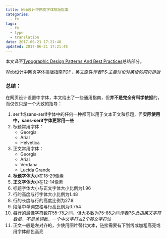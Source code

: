 ```yaml
---
title: Web设计中网页字体排版指南
categories:
  - fe
tags:
  - fe
  - type
  - translation
date: 2017-06-21 17:21:48
updated: 2017-06-21 17:21:48
---
```


本文译至[Typographic Design Patterns And Best Practices](https://www.smashingmagazine.com/2009/08/typographic-design-survey-best-practices-from-the-best-blogs/)总结部分。

[Web设计中网页字体排版指南PDF，英文原件](./web-type-guidlines.pdf)*译者PS:主要讨论对英语的网页排版*


### 总结：

在网页设计设置中字体，本文给出了一些通用指南，但**并不是完全有科学依据**的，而仅仅只是一个大致的指导：

 1. serif或sans-serif字体中的任何一种都可以用于文本正文和标题，但**实际使用中，sans-serif字体更常用一些**
 2. 标题常用字体：
    - Georgia
    - Arial
    - Helvetica
3. 正文常用字体：
    - Georgia
    - Arial
    - Verdana
    - Lucida Grande
4. **标题字体大小**在18-29像素
5. **正文字体大小**在12-14像素
6. 标题字体大小与正文字体大小比例为1.96
7. 行的高度与行字体大小比例为1.48
8. 行的长度与行的高度比例为27.8
9. 段落中单词空格与行高比例为0.754
10. 每行的最佳字符数在55-75之间，但大多数为75-85之间*译者PS:此指英文字符数量，不是单词数，一个中文字符占2个英文字符位*
11. 正文一般是左对齐的，少使用图片替代文本，链接需要有下划线或加粗高亮或用字体颜色高亮